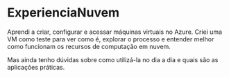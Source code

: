 # ExperienciaNuvem

Aprendi a criar, configurar e acessar máquinas virtuais no Azure.
Criei uma VM como teste para ver como é, explorar o processo e entender melhor como funcionam os recursos de computação em nuvem.

Mas ainda tenho dúvidas sobre como utilizá-la no dia a dia e quais são as aplicações práticas.

